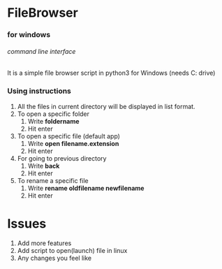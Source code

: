 # FileBrowser
### for windows
###### command line interface


It is a simple file browser script in python3 for Windows (needs C: drive)

### Using instructions

1. All the files in current directory will be displayed in list format.
2. To open a specific folder
	1. Write **foldername**
	2. Hit enter
3. To open a specific file (default app)
	1. Write **open filename.extension**
	2. Hit enter
4. For going to previous directory
	1. Write **back**
	2. Hit enter
5. To rename a specific file
	1. Write **rename oldfilename newfilename**
	2. Hit enter

# Issues

1. Add more features
2. Add script to open(launch) file in linux
3. Any changes you feel like
